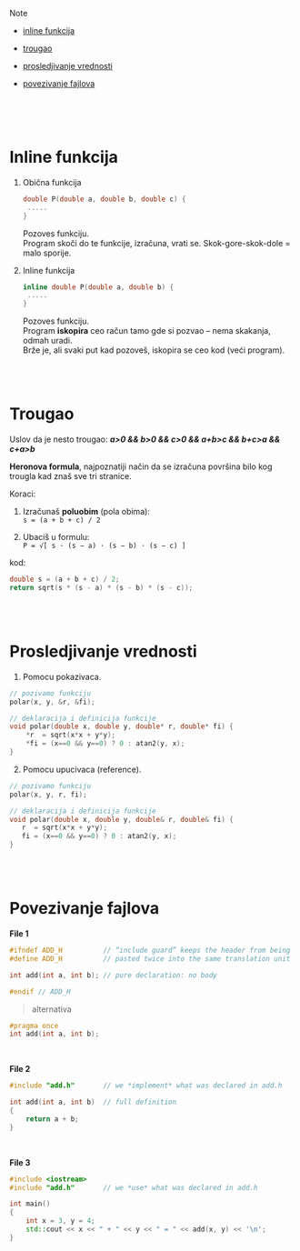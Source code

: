 <br><br>

> [!NOTE]
> - [inline funkcija](#inline-funkcija)
>   
> - [trougao](#trougao)
>   
> - [prosledjivanje vrednosti](#prosledjivanje-vrednosti)
>
> - [povezivanje fajlova](#povezivanje-fajlova)

<br><br><br>

# Inline funkcija

1. Obična funkcija
   ```cpp
   double P(double a, double b, double c) {
	.....
   }
   ```
   Pozoves funkciju. <br>
   Program skoči do te funkcije, izračuna, vrati se. Skok-gore-skok-dole = malo sporije.

2. Inline funkcija
   ```cpp
   inline double P(double a, double b) {
   	.....
   }
   ```
   Pozoves funkciju. <br>
   Program **iskopira** ceo račun tamo gde si pozvao – nema skakanja, odmah uradi.  
   Brže je, ali svaki put kad pozoveš, iskopira se ceo kod (veći program).

<br><br>

# Trougao

Uslov da je nesto trougao: ***a>0 && b>0 && c>0 && a+b>c && b+c>a && c+a>b***

**Heronova formula**, najpoznatiji način da se izračuna površina bilo kog trougla kad znaš sve tri stranice.

Koraci:

1. Izračunaš **poluobim** (pola obima):  
   `s = (a + b + c) / 2`

2. Ubaciš u formulu:  
   `P = √[ s ⋅ (s − a) ⋅ (s − b) ⋅ (s − c) ]`

kod:

```cpp
double s = (a + b + c) / 2;
return sqrt(s * (s - a) * (s - b) * (s - c));
```

<br><br>

# Prosledjivanje vrednosti

1. Pomocu pokazivaca.
```cpp
// pozivamo funkciju
polar(x, y, &r, &fi);
```

```cpp
// deklaracija i definicija funkcije
void polar(double x, double y, double* r, double* fi) {
	*r  = sqrt(x*x + y*y);
	*fi = (x==0 && y==0) ? 0 : atan2(y, x);
}
```

2. Pomocu upucivaca (reference).
```cpp
// pozivamo funkciju
polar(x, y, r, fi);
```

 ```cpp
// deklaracija i definicija funkcije
void polar(double x, double y, double& r, double& fi) {
	r  = sqrt(x*x + y*y);
	fi = (x==0 && y==0) ? 0 : atan2(y, x);
}
```

<br><br>

# Povezivanje fajlova

**File 1**
```cpp
#ifndef ADD_H          // “include guard” keeps the header from being
#define ADD_H          // pasted twice into the same translation unit

int add(int a, int b); // pure declaration: no body

#endif // ADD_H
```

> alternativa
```cpp
#pragma once
int add(int a, int b);
```

<br>

**File 2**
```cpp
#include "add.h"       // we *implement* what was declared in add.h

int add(int a, int b)  // full definition
{
    return a + b;
}
```

<br>

**File 3**
```cpp
#include <iostream>
#include "add.h"       // we *use* what was declared in add.h

int main()
{
    int x = 3, y = 4;
    std::cout << x << " + " << y << " = " << add(x, y) << '\n';
}
```



<br><br>
